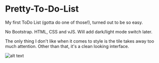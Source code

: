 # Pretty-To-Do-List
My first ToDo List (gotta do one of those!), turned out to be so easy.

No Bootstrap. HTML, CSS and vJS. Will add dark/light mode switch later.

The only thing I don't like when it comes to style is the tile takes away too much attention. Other than that, it's a clean looking interface.

![alt text](https://repository-images.githubusercontent.com/407515702/a0c9018c-425e-4c73-bdfd-321f22778902)
